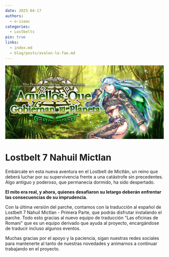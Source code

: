 ```yaml
---
date: 2025-04-17
authors:
  - o-isaac
categories:
  - Lostbelts
pin: true
links:
  - index.md
  - blog/posts/avalon-le-fae.md
---
```


![](images/nahuil.webp)

# Lostbelt 7 Nahuil Mictlan

Embárcate en esta nueva aventura en el Lostbelt de Mictlán, un reino que deberá luchar por su supervivencia frente a una catástrofe sin precedentes. Algo antiguo y poderoso, que permanecía dormido, ha sido despertado.

**El mito era real, y ahora, quienes desafiaron su letargo deberán enfrentar las consecuencias de su imprudencia.**

Con la última versión del parche, contamos con la traducción al español de Lostbelt 7 Nahuil Mictlan - Primera Parte, que podrás disfrutar instalando el parche. Todo esto gracias al nuevo equipo de traducción "Las oficinas de Romani" que es un equipo derivado que ayuda al proyecto, encargándose de traducir incluso algunos eventos.

Muchas gracias por el apoyo y la paciencia, sigan nuestras redes sociales para mantenerte al tanto de nuestras novedades y animarnos a continuar trabajando en el proyecto.

